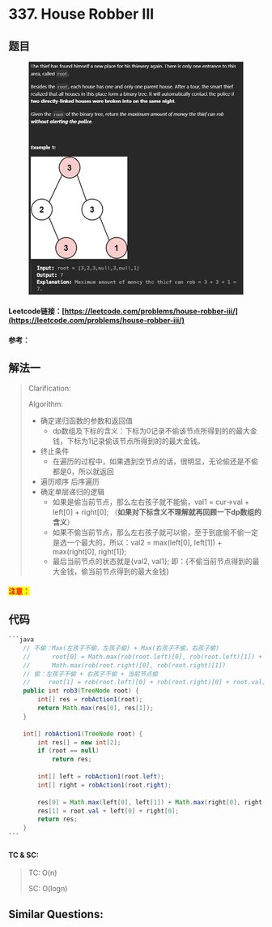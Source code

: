 # 337. House Robber III

## 题目

<figure><img src="../../.gitbook/assets/image (1) (1) (1) (1) (1) (1).png" alt=""><figcaption></figcaption></figure>

#### Leetcode链接：[https://leetcode.com/problems/house-robber-iii/](https://leetcode.com/problems/house-robber-iii/)

#### 参考：

## 解法一

> Clarification:&#x20;
>
> Algorithm:&#x20;
>
>
>
> * 确定递归函数的参数和返回值
>   * dp数组及下标的含义：下标为0记录不偷该节点所得到的的最大金钱，下标为1记录偷该节点所得到的的最大金钱。
> * 终止条件
>   * 在遍历的过程中，如果遇到空节点的话，很明显，无论偷还是不偷都是0，所以就返回
> * 遍历顺序 后序遍历
> * 确定单层递归的逻辑
>   * 如果是偷当前节点，那么左右孩子就不能偷，val1 = cur->val + left\[0] + right\[0]; （**如果对下标含义不理解就再回顾一下dp数组的含义**）
>   * 如果不偷当前节点，那么左右孩子就可以偷，至于到底偷不偷一定是选一个最大的，所以：val2 = max(left\[0], left\[1]) + max(right\[0], right\[1]);
>   * 最后当前节点的状态就是{val2, val1}; 即：{不偷当前节点得到的最大金钱，偷当前节点得到的最大金钱}

#### <mark style="color:red;">注意：</mark>

## 代码

````java
```java
    // 不偷：Max(左孩子不偷，左孩子偷) + Max(右孩子不偷，右孩子偷)
    //      root[0] = Math.max(rob(root.left)[0], rob(root.left)[1]) +
    //      Math.max(rob(root.right)[0], rob(root.right)[1])
    // 偷：左孩子不偷 + 右孩子不偷 + 当前节点偷
    //     root[1] = rob(root.left)[0] + rob(root.right)[0] + root.val;
    public int rob3(TreeNode root) {
        int[] res = robAction1(root);
        return Math.max(res[0], res[1]);
    }

    int[] robAction1(TreeNode root) {
        int res[] = new int[2];
        if (root == null)
            return res;

        int[] left = robAction1(root.left);
        int[] right = robAction1(root.right);

        res[0] = Math.max(left[0], left[1]) + Math.max(right[0], right[1]);
        res[1] = root.val + left[0] + right[0];
        return res;
    }
```
````

#### TC & SC:&#x20;

> TC: O(n)
>
> SC: O(logn)

## **Similar Questions:**&#x20;
